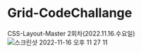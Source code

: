# Grid-CodeChallange
CSS-Layout-Master 2회차(2022.11.16.수요일)
![스크린샷 2022-11-16 오후 11 27 11](https://user-images.githubusercontent.com/44064257/202206892-0a77f38a-3198-469e-8843-013325cc089b.png)
